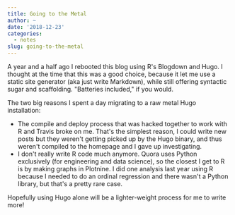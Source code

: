 ```yaml
---
title: Going to the Metal
author: ~
date: '2018-12-23'
categories:
  - notes
slug: going-to-the-metal
---
```


A year and a half ago I rebooted this blog using R's Blogdown and Hugo. I thought at the time that this was a good choice, because it let me use a static site generator (aka just write Markdown), while still offering syntactic sugar and scaffolding. "Batteries included," if you would.

The two big reasons I spent a day migrating to a raw metal Hugo installation:

* The compile and deploy process that was hacked together to work with R and Travis broke on me. That's the simplest reason, I could write new posts but they weren't getting picked up by the Hugo binary, and thus weren't compiled to the homepage and I gave up investigating.
* I don't really write R code much anymore. Quora uses Python exclusively (for engineering and data science), so the closest I get to R is by making graphs in Plotnine. I did one analysis last year using R because I needed to do an ordinal regression and there wasn't a Python library, but that's a pretty rare case.

Hopefully using Hugo alone will be a lighter-weight process for me to write more!